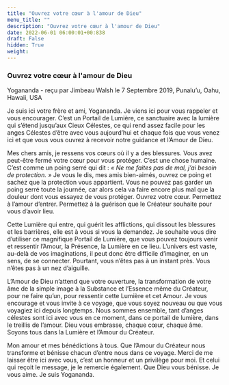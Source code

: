 ```yaml
---
title: "Ouvrez votre cœur à l'amour de Dieu"
menu_title: ""
description: "Ouvrez votre cœur à l'amour de Dieu"
date: 2022-06-01 06:00:01+00:838
draft: False
hidden: True
weight:
---
```

### Ouvrez votre cœur à l'amour de Dieu

Yogananda - reçu par Jimbeau Walsh le 7 Septembre 2019, Punalu’u, Oahu, Hawaii, USA

Je suis ici votre frère et ami, Yogananda. Je viens ici pour vous rappeler et vous encourager. C’est un Portail de Lumière, ce sanctuaire avec la lumière qui s’étend jusqu’aux Cieux Célestes, ce qui rend assez facile pour les anges Célestes d’être avec vous aujourd’hui et chaque fois que vous venez ici et que vous vous ouvrez à recevoir notre guidance et l’Amour de Dieu.

Mes chers amis, je ressens vos cœurs où il y a des blessures. Vous avez peut-être fermé votre cœur pour vous protéger. C’est une chose humaine. C’est comme un poing serré qui dit : *« Ne me faites pas de mal, j’ai besoin de protection. »* Je vous le dis, mes amis bien-aimés, ouvrez ce poing et sachez que la protection vous appartient. Vous ne pouvez pas garder un poing serré toute la journée, car alors cela va faire encore plus mal que la douleur dont vous essayez de vous protéger. Ouvrez votre cœur. Permettez à l’amour d’entrer. Permettez à la guérison que le Créateur souhaite pour vous d’avoir lieu.

Cette Lumière qui entre, qui guérit les afflictions, qui dissout les blessures et les barrières, elle est à vous si vous la demandez. Je souhaite vous dire d’utiliser ce magnifique Portail de Lumière, que vous pouvez toujours venir et ressentir l’Amour, la Présence, la Lumière en ce lieu. L’univers est vaste, au-delà de vos imaginations, il peut donc être difficile d’imaginer, en un sens, de se connecter. Pourtant, vous n’êtes pas à un instant près. Vous n’êtes pas à un nez d’aiguille.

L’Amour de Dieu n’attend que votre ouverture, la transformation de votre âme de la simple image à la Substance et l’Essence même du Créateur, pour ne faire qu’un, pour ressentir cette Lumière et cet Amour. Je vous encourage et vous invite à ce voyage, que vous soyez nouveau ou que vous voyagiez ici depuis longtemps. Nous sommes ensemble, tant d’anges célestes sont ici avec vous en ce moment, dans ce portail de lumière, dans le treillis de l’amour. Dieu vous embrasse, chaque cœur, chaque âme. Soyons tous dans la Lumière et l’Amour du Créateur.

Mon amour et mes bénédictions à tous. Que l’Amour du Créateur nous transforme et bénisse chacun d’entre nous dans ce voyage. Merci de me laisser être ici avec vous, c’est un honneur et un privilège pour moi. Et celui qui reçoit le message, je le remercie également. Que Dieu vous bénisse. Je vous aime. Je suis Yogananda.



